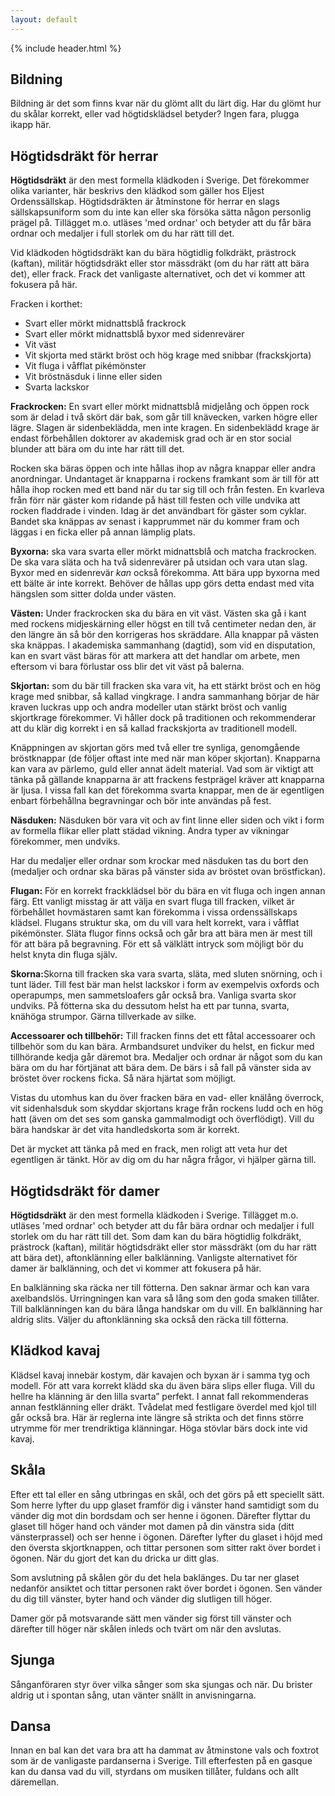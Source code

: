 ```yaml
---
layout: default
---
```

<section class="hero hero--education">
  {% include header.html %}
  <h1 class="hero_headline">Bildning</h1>
  <p class="hero_text">Bildning är det som finns kvar när du glömt allt du lärt dig. Har du glömt hur du skålar korrekt, eller vad högtidsklädsel betyder? Ingen fara, plugga ikapp&nbsp;här.</p>
</section>
<section>
   <div class="page_container">
    <h2 class="page_headline">Högtidsdräkt för herrar</h2>
    <p class="page_text"><b class="bold">Högtidsdräkt</b> är den mest formella klädkoden i Sverige. Det förekommer olika varianter, här beskrivs den klädkod som gäller hos Eljest Ordenssällskap. Högtidsdräkten är åtminstone för herrar en slags sällskapsuniform som du inte kan eller ska försöka sätta någon personlig prägel på. Tillägget m.o. utläses 'med ordnar' och betyder att du får bära ordnar och medaljer i full storlek om du har rätt till det.</p>
    <p class="page_text">Vid klädkoden högtidsdräkt kan du bära högtidlig folkdräkt, prästrock (kaftan), militär högtidsdräkt eller stor mässdräkt (om du har rätt att bära det), eller frack. Frack det vanligaste alternativet, och det vi kommer att fokusera på här.</p>
    <p class="page_text">Fracken i korthet:</p>
    <ul class="list">
      <li>Svart eller mörkt midnattsblå frackrock</li>
      <li>Svart eller mörkt midnattsblå byxor med sidenrevärer</li>
      <li>Vit väst</li>
      <li>Vit skjorta med stärkt bröst och hög krage med snibbar (frackskjorta)</li>
      <li>Vit fluga i våfflat pikémönster</li>
      <li>Vit bröstnäsduk i linne eller siden</li>
      <li>Svarta lackskor</li>
    </ul>
    <p class="page_text"><b class="bold">Frackrocken:</b> En svart eller mörkt midnattsblå midjelång och öppen rock som är delad i två skört där bak, som går till knävecken, varken högre eller lägre. Slagen är sidenbeklädda, men inte kragen. En sidenbeklädd krage är endast förbehållen doktorer av akademisk grad och är en stor social blunder att bära om du inte har rätt till det.</p>
    <p class="page_text">Rocken ska bäras öppen och inte hållas ihop av några knappar eller andra anordningar. Undantaget är knapparna i rockens framkant som är till för att hålla ihop rocken med ett band när du tar sig till och från festen. En kvarleva från förr när gäster kom ridande på häst till festen och ville undvika att rocken fladdrade i vinden. Idag är det användbart för gäster som cyklar. Bandet ska knäppas av senast i kapprummet när du kommer fram och läggas i en ficka eller på annan lämplig plats.</p>
    <p class="page_text"><b class="bold">Byxorna:</b> ska vara svarta eller mörkt midnattsblå och matcha frackrocken. De ska vara släta och ha två sidenrevärer på utsidan och vara utan slag. Byxor med en sidenrevär <i>kan</i> också förekomma. Att bära upp byxorna med ett bälte är inte korrekt. Behöver de hållas upp görs detta endast med vita hängslen som sitter dolda under västen.</p>
    <p class="page_text"><b class="bold">Västen:</b> Under frackrocken ska du bära en vit väst. Västen ska gå i kant med rockens midjeskärning eller högst en till två centimeter nedan den, är den längre än så bör den korrigeras hos skräddare. Alla knappar på västen ska knäppas. I akademiska sammanhang (dagtid), som vid en disputation, kan en svart väst bäras för att markera att det handlar om arbete, men eftersom vi bara förlustar oss blir det vit väst på balerna.</p>
    <p class="page_text"><b class="bold">Skjortan:</b> som du bär till fracken ska vara vit, ha ett stärkt bröst och en hög krage med snibbar, så kallad vingkrage. I andra sammanhang börjar de här kraven luckras upp och andra modeller utan stärkt bröst och vanlig skjortkrage förekommer. Vi håller dock på traditionen och rekommenderar att du klär dig korrekt i en så kallad frackskjorta av traditionell modell.</p>
    <p class="page_text">Knäppningen av skjortan görs med två eller tre synliga, genomgående bröstknappar (de följer oftast inte med när man köper skjortan). Knapparna kan vara av pärlemo, guld eller annat ädelt material. Vad som är viktigt att tänka på gällande knapparna är att frackens festprägel kräver att knapparna är ljusa. I vissa fall kan det förekomma svarta knappar, men de är egentligen enbart förbehållna begravningar och bör inte användas på fest.</p>
    <p class="page_text"><b class="bold">Näsduken:</b> Näsduken bör vara vit och av fint linne eller siden och vikt i form av formella flikar eller platt städad vikning. Andra typer av vikningar förekommer, men undviks.</p>
    <p class="page_text">Har du medaljer eller ordnar som krockar med näsduken tas du bort den (medaljer och ordnar ska bäras på vänster sida av bröstet ovan bröstfickan).</p>
    <p class="page_text"><b class="bold">Flugan:</b> För en korrekt frackklädsel bör du bära en vit fluga och ingen annan färg. Ett vanligt misstag är att välja en svart fluga till fracken, vilket är förbehållet hovmästaren samt kan förekomma i vissa ordenssällskaps klädsel. Flugans struktur ska, om du vill vara helt korrekt, vara i våfflat pikémönster. Släta flugor finns också och går bra att bära men är mest till för att bära på begravning. För ett så välklätt intryck som möjligt bör du helst knyta din fluga själv.</p>
    <p class="page_text"><b class="bold">Skorna:</b>Skorna till fracken ska vara svarta, släta, med sluten snörning, och i tunt läder. Till fest bär man helst lackskor i form av exempelvis oxfords och operapumps, men sammetsloafers går också bra. Vanliga svarta skor undviks. På fötterna ska du dessutom helst ha ett par tunna, svarta, knähöga strumpor. Gärna tillverkade av silke.</p>
    <p class="page_text"><b class="bold">Accessoarer och tillbehör:</b> Till fracken finns det ett fåtal accessoarer och tillbehör som du kan bära. Armbandsuret undviker du helst, en fickur med tillhörande kedja går däremot bra. Medaljer och ordnar är något som du kan bära om du har förtjänat att bära dem. De bärs i så fall på vänster sida av bröstet över rockens ficka. Så nära hjärtat som möjligt.</p>
    <p class="page_text">Vistas du utomhus kan du över fracken bära en vad- eller knälång överrock, vit sidenhalsduk som skyddar skjortans krage från rockens ludd och en hög hatt (även om det ses som ganska gammalmodigt och överflödigt). Vill du bära handskar är det vita handledskorta som är korrekt.</p>
    <p class="page_text page_text--last">Det är mycket att tänka på med en frack, men roligt att veta hur det egentligen är tänkt. Hör av dig om du har några frågor, vi hjälper gärna till.</p>
    <h2 class="page_headline">Högtidsdräkt för damer</h2>
    <p class="page_text"><b class="bold">Högtidsdräkt</b> är den mest formella klädkoden i Sverige. Tillägget m.o. utläses 'med ordnar' och betyder att du får bära ordnar och medaljer i full storlek om du har rätt till det. Som dam kan du bära högtidlig folkdräkt, prästrock (kaftan), militär högtidsdräkt eller stor mässdräkt (om du har rätt att bära det), aftonklänning eller balklänning. Vanligste alternativet för damer är balklänning, och det vi kommer att fokusera på här.</p>
    <p class="page_text page_text--last">En balklänning ska räcka ner till fötterna. Den saknar ärmar och kan vara axelbandslös. Urringningen kan vara så lång som den goda smaken tillåter. Till balklänningen kan du bära långa handskar om du vill. En balklänning har aldrig slits. Väljer du aftonklänning ska också den räcka till fötterna.</p>
    <h2 class="page_headline">Klädkod kavaj</h2>
    <p class="page_text page_text--last">Klädsel kavaj innebär kostym, där kavajen och byxan är i samma tyg och modell. För att vara korrekt klädd ska du även bära slips eller fluga. Vill du hellre ha klänning är den lilla svarta” perfekt. I annat fall rekommenderas annan festklänning eller dräkt. Tvådelat med festligare överdel med kjol till går också bra. Här är reglerna inte längre så strikta och det finns större utrymme för mer trendriktiga klänningar. Höga stövlar bärs dock inte vid kavaj.</p>
    <h2 class="page_headline">Skåla</h2>
    <p class="page_text page_text--last">Efter ett tal eller en sång utbringas en skål, och det görs på ett speciellt sätt. Som herre lyfter du upp glaset framför dig i vänster hand samtidigt som du vänder dig mot din bordsdam och ser henne i ögonen. Därefter flyttar du glaset till höger hand och vänder mot damen på din vänstra sida (ditt vänsterprassel) och ser henne i ögonen. Därefter lyfter du glaset i höjd med den översta skjortknappen, och tittar personen som sitter rakt över bordet i ögonen. När du gjort det kan du dricka ur ditt glas.</p>
    <p class="page_text">Som avslutning på skålen gör du det hela baklänges. Du tar ner glaset nedanför ansiktet och tittar personen rakt över bordet i ögonen. Sen vänder du dig till vänster, byter hand och vänder dig slutligen till höger.</p>
    <p class="page_text page_text--last">Damer gör på motsvarande sätt men vänder sig först till vänster och därefter till höger när skålen inleds och tvärt om när den avslutas.</p>
    <h2 class="page_headline">Sjunga</h2>
    <p class="page_text page_text--last">Sånganföraren styr över vilka sånger som ska sjungas och när. Du brister aldrig ut i spontan sång, utan vänter snällt in anvisningarna.</p>
    <h2 class="page_headline">Dansa</h2>
    <p class="page_text page_text--last">Innan en bal kan det vara bra att ha dammat av åtminstone vals och foxtrot som är de vanligaste pardanserna i Sverige. Till efterfesten på en gasque kan du dansa vad du vill, styrdans om musiken tillåter, fuldans och allt däremellan.</p>
    <h2 class="page_headline"></h2>
    <p class="page_text page_text--last"></p>
    <h2 class="page_headline"></h2>
    <p class="page_text page_text--last"></p>
  </div>
</section>
